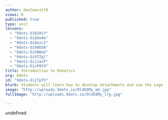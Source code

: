 ```yaml
---
author: danleavitt0
views: 0
published: true
type: unit
lessons: 
  - "9dots-OJ8iMiY"
  - "9dots-OiQXe4e"
  - "9dots-OiQezr2"
  - "9dots-OihHb5A"
  - "9dots-OihNHeX"
  - "9dots-OihTZql"
  - "9dots-Oii3alP"
  - "9dots-OiiP8t9"
title: Introduction to Robotics
org: 9dots
id: "9dots-OiiTp7h"
blurb: Students will learn how to develop attachments and use the Lego Mindstorm programming environment for their robot to solve problems.
image: "http://uploads.9dots.io/Ol4E8My_md.jpg"
fullImage: "http://uploads.9dots.io/Ol4E8My_lrg.jpg"

---
```


undefined

